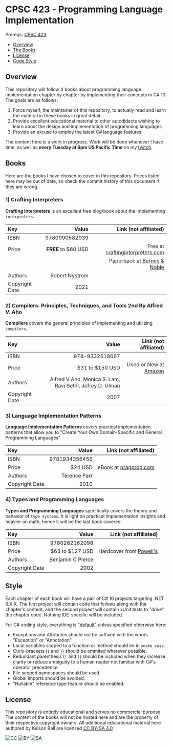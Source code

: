 # CPSC 423 - Programming Language Implementation

Prereqs: [CPSC 423](https://github.com/kelson-dev/CPSC-423)

 * [Overview](#Overview)
 * [The Books](#Books)
 * [License](#License)
 * [Code Style](#Style)

## Overview

This repository will follow 4 books about programming language implementation chapter by chapter by implementing their concepts in C# 10. 
The goals are as follows:

 1. Force myself, the maintainer of this repository, to actually read and learn the material in these books in great detail.
 2. Provide excellent educational material to other autodidacts wishing to learn about the design and implementation of programming languages.
 3. Provide an excuse to employ the latest C# language features.

The content here is a work in progress. Work will be done whenever I have time, as well as **every Tuesday at 6pm US Pacific Time** on my [twitch](https://www.twitch.tv/greendolph_).

## Books

Here are the books I have chosen to cover in this repository. Prices listed here may be out of date, so check the commit history of this document if they are wrong.


### 1) Crafting Interpreters

**Crafting Interpreters** is an excellent free blog/book about the implementing `interpreters`.

| Key   |               Value |                                                                                           Link (not affiliated) |
|:------|--------------------:|----------------------------------------------------------------------------------------------------------------:|
| ISBN  |       9780990582939 |                                                                                                                 |
| Price | **FREE** to $60 USD |                                            Free at [craftinginterpreters.com](https://craftinginterpreters.com) |
| | | Paperback at [Barnes & Noble](https://www.barnesandnoble.com/w/crafting-interpreters-robert-nystrom/1139915245)                           |
| Authors |      Robert Nystrom |                                                                                                               |
| Copyright Date |                2021 |                                                                                                        |


### 2) Compilers: Principles, Techniques, and Tools 2nd By Alfred V. Aho

**Compilers** covers the general principles of implementing and utilizing `compilers`.

| Key   |           Value |                                                                                                Link (not affiliated) |
|:------|----------------:|---------------------------------------------------------------------------------------------------------------------:|
| ISBN  |  978-9332518667 |                                                                                                                      |
 | Price | $31 to $150 USD | Used or New at [Amazon](https://www.amazon.com/Compilers-Principles-Techniques-International-Economy/dp/9332518661) |
 | Authors | Alfred V Aho, Monica S. Lam, Ravi Sethi, Jefrey D. Ulman |                                                                          |
 | Copyright Date | 2007 |                                                                                                                       | 

### 3) Language Implementation Patterns

**Language Implementation Patterns** covers practical implementation patterns that allow you to "Create Your Own Domain-Specific and General Programming Languages"

| Key   |         Value |                                                                        Link (not affiliated) |
|:------|--------------:|---------------------------------------------------------------------------------------------:|
| ISBN  | 9781934356456 |                                                                                              |
| Price |       $24 USD | eBook at [pragprog.com](https://pragprog.com/titles/tpdsl/language-implementation-patterns/) |
| Authors |  Terence Parr |                                                                                            |
| Copyright Date |          2010 |                                                                                     | 

### 4) Types and Programming Languages

**Types and Programming Languages** specifically covers the theory and behavior of `type systems`. It is light on practical implementation insights and heavier on math, hence it will be the last book covered.

| Key   |             Value |                                                                            Link (not affiliated) |
|:------|------------------:|-------------------------------------------------------------------------------------------------:|
| ISBN  |     9780262162098 |                                                                                                  |
| Price |   $63 to $127 USD | Hardcover from [Powell's](https://www.powells.com/book/types-programming-languages-9780262162098)|
| Authors | Benjamin C Pierce |                                                                                                |
| Copyright Date |              2002 | | 

## Style

Each chapter of each book will have a pair of C# 10 projects targeting .NET 6.X.X. The first project will contain code that follows along with the chapter's content, and the second project will contain xUnit tests to "drive" the chapter code. Nothing IDE-specific will be included.

For C# coding style, everything is ["default"](https://docs.microsoft.com/en-us/dotnet/csharp/fundamentals/coding-style/coding-conventions) unless specified otherwise here:

 * Exceptions and Attributes should *not* be suffixed with the words "Exception" or "Annotation".
 * Local variables scoped to a function or method should be in `snake_case`.
 * Curly-brackets (`{` and `}`) should be ommited wherever possible.
 * Redundant parenthesis (`(` and `)`) should be included when they increase clarity or reduce ambiguity to a human reader not familiar with C#'s operator precedence.
 * File scoped namespaces should be used.
 * Global imports should be avoided.
 * "Nullable" reference type feature should be enabled.


## License

This repository is entirely educational and serves no commercial purpose. The content of the books will not be hosted here and are the property of their respective copyright owners.
All additional educational material here authored by Kelson Ball are licensed [CC BY-SA 4.0](https://creativecommons.org/licenses/by-sa/4.0/)

![CC](https://creativecommons.org/images/deed/cc_icon_white_x2.png) ![BY](https://creativecommons.org/images/deed/attribution_icon_white_x2.png) ![SA](https://creativecommons.org/images/deed/sa_white_x2.png)
